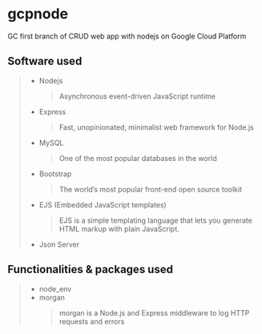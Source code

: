 # gcpnode

GC first branch of CRUD web app with nodejs on Google Cloud Platform

## Software used

> - Nodejs
>   > Asynchronous event-driven JavaScript runtime
> - Express
>   > Fast, unopinionated, minimalist web framework for Node.js
> - MySQL
>   > One of the most popular databases in the world
> - Bootstrap
>   > The world’s most popular front-end open source toolkit
> - EJS (Embedded JavaScript templates)
>   > EJS is a simple templating language that lets you generate HTML markup with plain JavaScript.
> - Json Server

## Functionalities & packages used

> - node_env
> - morgan
>   > morgan is a Node.js and Express middleware to log HTTP requests and errors
